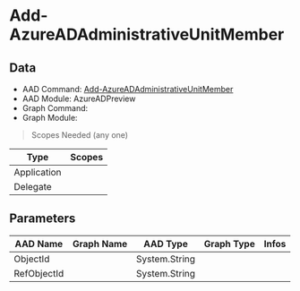 # Add-AzureADAdministrativeUnitMember

## Data

+ AAD Command: [Add-AzureADAdministrativeUnitMember](https://docs.microsoft.com/en-us/powershell/module/AzureAD/Add-AzureADAdministrativeUnitMember?view=azureadps-2.0-preview)
+ AAD Module: AzureADPreview
+ Graph Command: 
+ Graph Module: 

> Scopes Needed (any one)

|Type|Scopes|
|---|---|
|Application||
|Delegate||

## Parameters

|AAD Name|Graph Name|AAD Type|Graph Type|Infos|
|---|---|---|---|---|
|ObjectId||System.String|||
|RefObjectId||System.String|||

